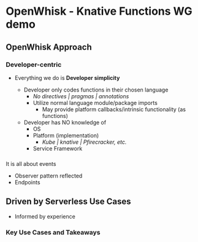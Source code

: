 # OpenWhisk - Knative Functions WG demo

## OpenWhisk Approach

### Developer-centric

- Everything we do is **Developer simplicity**

  - Developer only codes functions in their chosen language
     - _No directives | pragmas | annotations_
     - Utilize normal language module/package imports
        - May provide platform callbacks/intrinsic functionality (as functions)
  - Developer has NO knowledge of
     - OS
     - Platform (implementation)
        - _Kube | knative | Pfirecracker, etc._
     - Service Framework


###

It is all about events

   - Observer pattern reflected
   - Endpoints


## Driven by Serverless Use Cases

   - Informed by experience

### Key Use Cases and Takeaways




